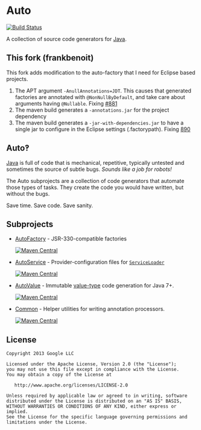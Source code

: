 # Auto

[![Build Status](https://travis-ci.org/google/auto.svg?branch=master)](https://travis-ci.org/google/auto)

A collection of source code generators for [Java][java].

## This fork (frankbenoit)

This fork adds modification to the auto-factory that I need for Eclipse based projects.
1. The APT argument `-AnullAnnotations=JDT`. This causes that generated factories are annotated with `@NonNullByDefault`, and take care about arguments having `@Nullable`.
Fixing [#881](https://github.com/google/auto/issues/881)
2. The maven build generates a `-annotations.jar` for the project dependency
3. The maven build generates a `-jar-with-dependencies.jar` to have a single jar to configure in the Eclipse settings (.factorypath).
Fixing [890](https://github.com/google/auto/issues/890)

## Auto‽

[Java][java] is full of code that is mechanical, repetitive, typically untested
and sometimes the source of subtle bugs. _Sounds like a job for robots!_

The Auto subprojects are a collection of code generators that automate those
types of tasks. They create the code you would have written, but without
the bugs.

Save time.  Save code.  Save sanity.

## Subprojects

  * [AutoFactory] - JSR-330-compatible factories

    [![Maven Central](https://img.shields.io/maven-central/v/com.google.auto.factory/auto-factory.svg)](https://mvnrepository.com/artifact/com.google.auto.factory/auto-factory)

  * [AutoService] - Provider-configuration files for [`ServiceLoader`]

    [![Maven Central](https://img.shields.io/maven-central/v/com.google.auto.service/auto-service.svg)](https://mvnrepository.com/artifact/com.google.auto.service/auto-service)

  * [AutoValue] - Immutable [value-type] code generation for Java 7+.

    [![Maven Central](https://img.shields.io/maven-central/v/com.google.auto.value/auto-value.svg)](https://mvnrepository.com/artifact/com.google.auto.value/auto-value)

  * [Common] - Helper utilities for writing annotation processors.

    [![Maven Central](https://img.shields.io/maven-central/v/com.google.auto/auto-common.svg)](https://mvnrepository.com/artifact/com.google.auto/auto-common)

## License

    Copyright 2013 Google LLC

    Licensed under the Apache License, Version 2.0 (the "License");
    you may not use this file except in compliance with the License.
    You may obtain a copy of the License at

       http://www.apache.org/licenses/LICENSE-2.0

    Unless required by applicable law or agreed to in writing, software
    distributed under the License is distributed on an "AS IS" BASIS,
    WITHOUT WARRANTIES OR CONDITIONS OF ANY KIND, either express or implied.
    See the License for the specific language governing permissions and
    limitations under the License.

[AutoFactory]: https://github.com/google/auto/tree/master/factory
[AutoService]: https://github.com/google/auto/tree/master/service
[AutoValue]: https://github.com/google/auto/tree/master/value
[Common]: https://github.com/google/auto/tree/master/common

[java]: https://en.wikipedia.org/wiki/Java_(programming_language)
[value-type]: http://en.wikipedia.org/wiki/Value_object
[`ServiceLoader`]: http://docs.oracle.com/javase/7/docs/api/java/util/ServiceLoader.html

